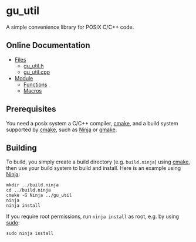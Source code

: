 gu_util
=======

A simple convenience library for POSIX C/C++ code.

## Online Documentation

 * [Files](https://mipalgu.github.io/gu_util/files.html)
   - [gu_util.h](https://mipalgu.github.io/gu_util/gu__util_8h.html)
   - [gu_util.cpp](https://mipalgu.github.io/gu_util/gu__util_8cpp.html)
 * [Module](https://mipalgu.github.io/gu_util/globals_defs.html)
   - [Functions](https://mipalgu.github.io/gu_util/globals_func.html)
   - [Macros](https://mipalgu.github.io/gu_util/globals_defs.html)

## Prerequisites

You need a posix system a C/C++ compiler, [cmake](https://cmake.org),
and a build system supported by [cmake](https://cmake.org), such as
[Ninja](https://ninja-build.org) or
[gmake](https://www.gnu.org/software/make/).

## Building

To build, you simply create a build directory (e.g. `build.ninja`)
using [cmake](https://cmake.org), then use your build system to
build and install. Here is an example using
[Ninja](https://ninja-build.org):

	mkdir ../build.ninja
	cd ../build.ninja
	cmake -G Ninja ../gu_util
	ninja
	ninja install

If you require root permissions, run `ninja install` as root,
e.g. by using [sudo](https://www.sudo.ws):

	sudo ninja install
